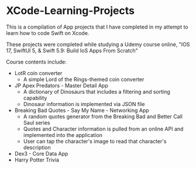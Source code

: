 # XCode-Learning-Projects
This is a compilation of App projects that I have completed in my attempt to learn how to code
Swift on Xcode.

These projects were completed while studying a Udemy course online, "IOS 17, SwiftUI 5, & Swift 5.9:
Build IoS Apps From Scratch"

Course contents include:

- LotR coin converter
  - A simple Lord of the Rings-themed coin converter
- JP Apex Predators - Master Detail App
  - A dictionary of Dinosaurs that includes a filtering and sorting capability
  - Dinosaur information is implemented via JSON file
- Breaking Bad Quotes - Say My Name - Networking App
  - A random quotes generator from the Breaking Bad and Better Call Saul series
  - Quotes and Character information is pulled from an online API and implemented into the application
  - User can tap the character's image to read that character's description
- Dex3 - Core Data App
- Harry Potter Trivia
